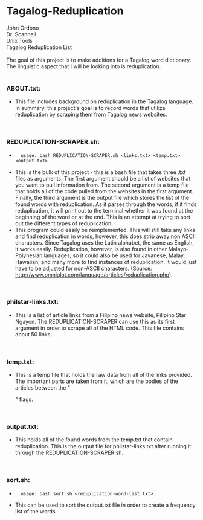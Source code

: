 # Tagalog-Reduplication
John Ordono<br />
Dr. Scannell<br />
Unix Tools<br />
Tagalog Reduplication List<br />
<br />
The goal of this project is to make additions for a Tagalog word dictionary.<br />
The linguistic aspect that I will be looking into is reduplication.<br />
<br />
### ABOUT.txt:<br />
-	This file includes background on reduplication in the Tagalog language. In summary, this project's goal is to record words that utilize reduplication by scraping them from Tagalog news websites.
<br />

### REDUPLICATION-SCRAPER.sh:<br />

+		usage: bash REDUPLICATION-SCRAPER.sh <links.txt> <temp.txt> <output.txt>
*	This is the bulk of this project - this is a bash file that takes three .txt files as arguments. The first argument should be a list of websites that you want to pull information from. The second argument is a temp file that holds all of the code pulled from the websites in the first argument. Finally, the third argument is the output file which stores the list of the found words with reduplication. As it parses through the words, if it finds reduplication, it will print out to the terminal whether it was found at the beginning of the word or at the end. This is an attempt at trying to sort out the different types of reduplication.<br />
* This program could easily be reimplemented. This will still take any links and find reduplication in words, however, this does strip away non ASCII characters. Since Tagalog uses the Latin alphabet, the same as English, it works easily. Reduplication, however, is also found in other Malayo-Polynesian languages, so it could also be used for Javanese, Malay, Hawaiian, and many more to find instances of reduplication. It would just have to be adjusted for non-ASCII characters. (Source: http://www.omniglot.com/language/articles/reduplication.php).
<br />

### philstar-links.txt:<br />
-	This is a list of article links from a Filipino news website, Pilipino Star Ngayon. The REDUPLICATION-SCRAPER can use this as its first argument in order to scrape all of the HTML code. This file contains about 50 links.<br />
<br />

### temp.txt:<br />
- This is a temp file that holds the raw data from all of the links provided. The important parts are taken from it, which are the bodies of the articles between the "<p> </p>" flags.<br />
<br />

### output.txt:<br />
- This holds all of the found words from the temp.txt that contain reduplication. This is the output file for philstar-links.txt after running it through the REDUPLICATION-SCRAPER.sh.<br />
<br />

### sort.sh:<br />
+		usage: bash sort.sh <reduplication-word-list.txt>
- This can be used to sort the output.txt file in order to create a frequency list of the words. 
